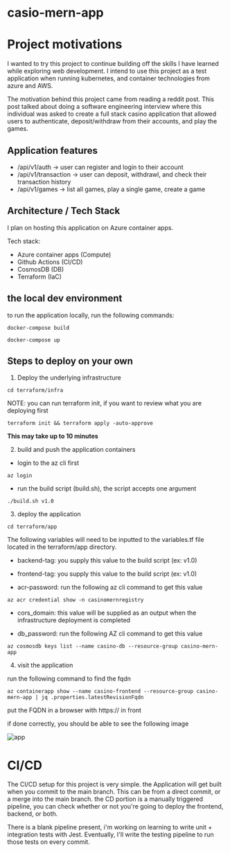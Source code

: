 # casio-mern-app

# Project motivations 
I wanted to try this project to continue building off the skills I have learned while exploring web development. I intend to use this project as a test application when running kubernetes, and container technologies from azure and AWS.

The motivation behind this project came from reading a reddit post. This post talked about doing a software engineering interview where this individual was asked to create a full stack casino application that allowed users to authenticate, deposit/withdraw from their accounts, and play the games.

## Application features

- /api/v1/auth -> user can register and login to their account
- /api/v1/transaction -> user can deposit, withdrawl, and check their transaction history
- /api/v1/games -> list all games, play a single game, create a game 

## Architecture / Tech Stack 

I plan on hosting this application on Azure container apps.

Tech stack: 
- Azure container apps (Compute)
- Github Actions (CI/CD)
- CosmosDB (DB)
- Terraform (IaC) 

##  the local dev environment 

to run the application locally, run the following commands: 

``` docker-compose build ```

``` docker-compose up ```


## Steps to deploy on your own 

1. Deploy the underlying infrastructure 

``` cd terraform/infra ```

NOTE: you can run terraform init, if you want to review what you are deploying first 

``` terraform init && terraform apply -auto-approve ``` 

**This may take up to 10 minutes**


2. build and push the application containers 

- login to the az cli first 

``` az login ``` 

- run the build script (build.sh), the script accepts one argument 

``` ./build.sh v1.0 ``` 


3. deploy the application 

``` cd terraform/app ``` 

The following variables will need to be inputted to the variables.tf file located in the terraform/app directory.
- backend-tag: you supply this value to the build script (ex: v1.0)

- frontend-tag: you supply this value to the build script (ex: v1.0)

- acr-password: run the following az cli command to get this value 

``` az acr credential show -n casinomernregistry ```

- cors_domain: this value will be supplied as an output when the infrastructure deployment is completed

- db_password: run the following AZ cli command to get this value 

``` az cosmosdb keys list --name casino-db --resource-group casino-mern-app ``` 


4. visit the application 

run the following command to find the fqdn 

``` az containerapp show --name casino-frontend --resource-group casino-mern-app | jq .properties.latestRevisionFqdn ``` 

put the FQDN in a browser with https:// in front

if done correctly, you should be able to see the following image

![app](app.png "app")


# CI/CD 

The CI/CD setup for this project is very simple. the Application will get built when you commit to the main branch. This can be from a direct commit, or a merge into the main branch. the CD portion is a manually triggered pipeline, you can check whether or not you're going to deploy the frontend, backend, or both. 

There is a blank pipeline present, i'm working on learning to write unit + integration tests with Jest. Eventually, I'll write the testing pipeline to run those tests on every commit.
